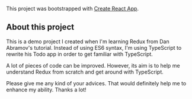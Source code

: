 This project was bootstrapped with [Create React App](https://github.com/facebookincubator/create-react-app).

## About this project
This is a demo project I created when I'm learning Redux from Dan Abramov's tutorial. Instead of using ES6 syntax, I'm using TypeScript to rewrite his Todo app in order to get familiar with TypeScript.

A lot of pieces of code can be improved. However, its aim is to help me understand Redux from scratch and get around with TypeScript.

Please give me any kind of your advices. That would definitely help me to enhance my ability. Thanks a lot!